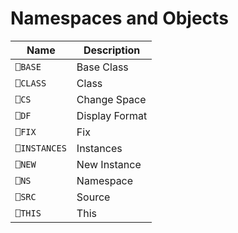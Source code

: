 # Namespaces and Objects

| Name | Description |
| --- | ---  |
| `⎕BASE` | Base Class |
| `⎕CLASS` | Class |
| `⎕CS` | Change Space |
| `⎕DF` | Display Format |
| `⎕FIX` | Fix |
| `⎕INSTANCES` | Instances |
| `⎕NEW` | New Instance |
| `⎕NS` | Namespace |
| `⎕SRC` | Source |
| `⎕THIS` | This |
